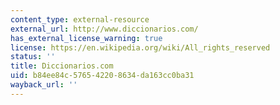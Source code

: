 ```yaml
---
content_type: external-resource
external_url: http://www.diccionarios.com/
has_external_license_warning: true
license: https://en.wikipedia.org/wiki/All_rights_reserved
status: ''
title: Diccionarios.com
uid: b84ee84c-5765-4220-8634-da163cc0ba31
wayback_url: ''
---
```

